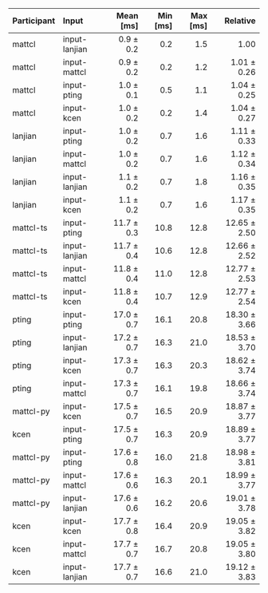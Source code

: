 | Participant | Input | Mean [ms] | Min [ms] | Max [ms] | Relative |
|:---|:---|---:|---:|---:|---:|
| mattcl | input-lanjian | 0.9 ± 0.2 | 0.2 | 1.5 | 1.00 |
| mattcl | input-mattcl | 0.9 ± 0.2 | 0.2 | 1.2 | 1.01 ± 0.26 |
| mattcl | input-pting | 1.0 ± 0.1 | 0.5 | 1.1 | 1.04 ± 0.25 |
| mattcl | input-kcen | 1.0 ± 0.2 | 0.2 | 1.4 | 1.04 ± 0.27 |
| lanjian | input-pting | 1.0 ± 0.2 | 0.7 | 1.6 | 1.11 ± 0.33 |
| lanjian | input-mattcl | 1.0 ± 0.2 | 0.7 | 1.6 | 1.12 ± 0.34 |
| lanjian | input-lanjian | 1.1 ± 0.2 | 0.7 | 1.8 | 1.16 ± 0.35 |
| lanjian | input-kcen | 1.1 ± 0.2 | 0.7 | 1.6 | 1.17 ± 0.35 |
| mattcl-ts | input-pting | 11.7 ± 0.3 | 10.8 | 12.8 | 12.65 ± 2.50 |
| mattcl-ts | input-lanjian | 11.7 ± 0.4 | 10.6 | 12.8 | 12.66 ± 2.52 |
| mattcl-ts | input-mattcl | 11.8 ± 0.4 | 11.0 | 12.8 | 12.77 ± 2.53 |
| mattcl-ts | input-kcen | 11.8 ± 0.4 | 10.7 | 12.9 | 12.77 ± 2.54 |
| pting | input-pting | 17.0 ± 0.7 | 16.1 | 20.8 | 18.30 ± 3.66 |
| pting | input-lanjian | 17.2 ± 0.7 | 16.3 | 21.0 | 18.53 ± 3.70 |
| pting | input-kcen | 17.3 ± 0.7 | 16.3 | 20.3 | 18.62 ± 3.74 |
| pting | input-mattcl | 17.3 ± 0.7 | 16.1 | 19.8 | 18.66 ± 3.74 |
| mattcl-py | input-kcen | 17.5 ± 0.7 | 16.5 | 20.9 | 18.87 ± 3.77 |
| kcen | input-pting | 17.5 ± 0.7 | 16.3 | 20.9 | 18.89 ± 3.77 |
| mattcl-py | input-pting | 17.6 ± 0.8 | 16.0 | 21.8 | 18.98 ± 3.81 |
| mattcl-py | input-mattcl | 17.6 ± 0.6 | 16.3 | 20.1 | 18.99 ± 3.77 |
| mattcl-py | input-lanjian | 17.6 ± 0.6 | 16.2 | 20.6 | 19.01 ± 3.78 |
| kcen | input-kcen | 17.7 ± 0.8 | 16.4 | 20.9 | 19.05 ± 3.82 |
| kcen | input-mattcl | 17.7 ± 0.7 | 16.7 | 20.8 | 19.05 ± 3.80 |
| kcen | input-lanjian | 17.7 ± 0.7 | 16.6 | 21.0 | 19.12 ± 3.83 |
